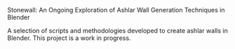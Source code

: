 Stonewall: An Ongoing Exploration of Ashlar Wall Generation Techniques in Blender

A selection of scripts and methodologies developed to create ashlar walls in Blender. This project is a work in progress.
